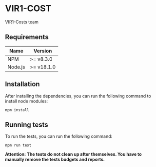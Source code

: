 # VIR1-COST
VIR1-Costs team


## Requirements
| **Name** | **Version** |
|----------|-------------|
| NPM      | \>= v8.3.0  |
| Node.js  | \>= v18.1.0 |

## Installation
After installing the dependencies, you can run the following command to install node modules:

```npm install```

## Running tests
To run the tests, you can run the following command:

```npm run test```

**Attention: The tests do not clean up after themselves. You have to manually remove the tests budgets and reports.**